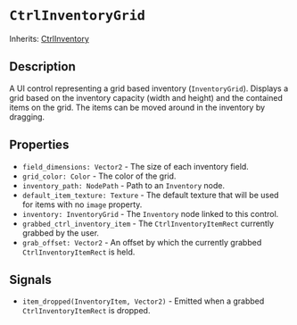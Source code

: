 # `CtrlInventoryGrid`

Inherits: [CtrlInventory](./ctrl_inventory.md)

## Description

A UI control representing a grid based inventory (`InventoryGrid`). Displays a grid based on the inventory capacity (width and height) and the contained items on the grid. The items can be moved around in the inventory by dragging.

## Properties

* `field_dimensions: Vector2` - The size of each inventory field.
* `grid_color: Color` - The color of the grid.
* `inventory_path: NodePath` - Path to an `Inventory` node.
* `default_item_texture: Texture` - The default texture that will be used for items with no `image` property.
* `inventory: InventoryGrid` - The `Inventory` node linked to this control.
* `grabbed_ctrl_inventory_item` - The `CtrlInventoryItemRect` currently grabbed by the user.
* `grab_offset: Vector2` - An offset by which the currently grabbed `CtrlInventoryItemRect` is held.

## Signals

* `item_dropped(InventoryItem, Vector2)` - Emitted when a grabbed `CtrlInventoryItemRect` is dropped.